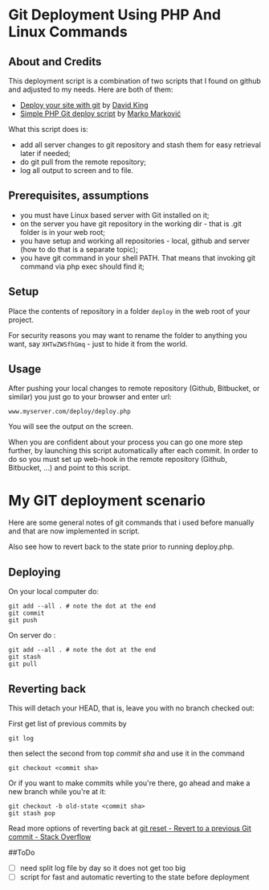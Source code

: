 # Git Deployment Using PHP And Linux Commands
## About and Credits

This deployment script is a combination of two scripts that I found on github and adjusted to my needs. Here are both of them:

* [Deploy your site with git](https://gist.github.com/oodavid/1809044) by [David King](https://gist.github.com/oodavid)
* [Simple PHP Git deploy script](https://github.com/markomarkovic/simple-php-git-deploy) by [Marko Marković](https://github.com/markomarkovic)

What this script does is:

* add all server changes to git repository and stash them for easy retrieval later if needed;
* do git pull from the remote repository;
* log all output to screen and to file.

## Prerequisites, assumptions

* you must have Linux based server with Git installed on it;
* on the server you have git repository in the working dir - that is .git folder is in your web root;
* you have setup and working all repositories - local, github and server (how to do that is a separate topic);
* you have git command in your shell PATH. That means that invoking git command via php exec should find it;

## Setup

Place the contents of repository in a folder `deploy` in the web root of your project.

For security reasons you may want to rename the folder to anything you want, say `XHTwZWSfhGmq` - just to hide it from the world.

## Usage

After pushing your local changes to remote repository (Github, Bitbucket, or similar) you just go to your browser and enter url:

```
www.myserver.com/deploy/deploy.php
```

You will see the output on the screen.

When you are confident about your process you can go one more step further, by launching this script automatically after each commit. In order to do so you must set up web-hook in the remote repository (Github, Bitbucket, ...) and point to this script.

# My GIT deployment scenario

Here are some general notes of git commands that i used before manually and that are now implemented in script.

Also see how to revert back to the state prior to running deploy.php.

## Deploying

On your local computer do:

```
git add --all . # note the dot at the end
git commit
git push
```
On server do :

```
git add --all . # note the dot at the end
git stash
git pull
```

## Reverting back

This will detach your HEAD, that is, leave you with no branch checked out:

First get list of previous commits by

```
git log
```
then select the second from top *commit sha* and use it in the command
```
git checkout <commit sha>
```
Or if you want to make commits while you're there, go ahead and make a new branch while you're at it:
```
git checkout -b old-state <commit sha>
git stash pop
```
Read more options of reverting back at [git reset - Revert to a previous Git commit - Stack Overflow ](http://stackoverflow.com/questions/4114095/revert-to-a-previous-git-commit)

##ToDo

* [ ] need split log file by day so it does not get too big
* [ ] script for fast and automatic reverting to the state before deployment
